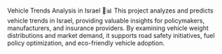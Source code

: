 Vehicle Trends Analysis in Israel 🚗📊
This project analyzes and predicts vehicle trends in Israel, providing valuable insights for policymakers, manufacturers, and insurance providers. 
By examining vehicle weight distributions and market demand, it supports road safety initiatives, fuel policy optimization, and eco-friendly vehicle adoption.
